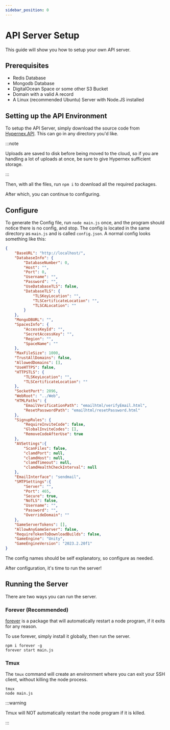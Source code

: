 ```yaml
---
sidebar_position: 0
---
```


# API Server Setup

This guide will show you how to setup your own API server.

## Prerequisites

+ Redis Database
+ Mongodb Database
+ DigitalOcean Space or some other S3 Bucket
+ Domain with a valid A record
+ A Linux (recommended Ubuntu) Server with Node.JS installed

## Setting up the API Environment

To setup the API Server, simply download the source code from [Hypernex.API](https://github.com/TigersUniverse/Hypernex.API). This can go in any directory you'd like.

:::note

Uploads are saved to disk before being moved to the cloud, so if you are handling a lot of uploads at once, be sure to give Hypernex sufficient storage.

:::

Then, with all the files, run `npm i` to download all the required packages.

After which, you can continue to configuring.

## Configure

To generate the Config file, run `node main.js` once, and the program should notice there is no config, and stop. The config is located in the same directory as `main.js` and is called `config.json`. A normal config looks something like this:

```json
{
    "BaseURL": "http://localhost/",
    "DatabaseInfo": {
        "DatabaseNumber": 0,
        "Host": "",
        "Port": 0,
        "Username": "",
        "Password": "",
        "UseDatabaseTLS": false,
        "DatabaseTLS": {
            "TLSKeyLocation": "",
            "TLSCertificateLocation": "",
            "TLSCALocation": ""
        }
    },
    "MongoDBURL": "",
    "SpacesInfo": {
        "AccessKeyId": "",
        "SecretAccessKey": "",
        "Region": "",
        "SpaceName": ""
    },
    "MaxFileSize": 1000,
    "TrustAllDomains": false,
    "AllowedDomains": [],
    "UseHTTPS": false,
    "HTTPSTLS": {
        "TLSKeyLocation": "",
        "TLSCertificateLocation": ""
    },
    "SocketPort": 2096,
    "WebRoot": "../Web",
    "HTMLPaths": {
        "EmailVerificationPath": "emailhtml/verifyEmail.html",
        "ResetPasswordPath": "emailhtml/resetPassword.html"
    },
    "SignupRules": {
        "RequireInviteCode": false,
        "GlobalInviteCodes": [],
        "RemoveCodeAfterUse": true
    },
    "AVSettings":{
        "ScanFiles": false,
        "clamdPort": null,
        "clamdHost": null,
        "clamdTimeout": null,
        "clamdHealthCheckInterval": null
    },
    "EmailInterface": "sendmail",
    "SMTPSettings":{
        "Server": "",
        "Port": 465,
        "Secure": true,
        "NoTLS": false,
        "Username": "",
        "Password": "",
        "OverrideDomain": ""
    },
    "GameServerTokens": [],
    "AllowAnyGameServer": false,
    "RequireTokenToDownloadBuilds": false,
    "GameEngine": "Unity",
    "GameEngineVersion": "2023.2.20f1"
}
```

The config names should be self explanatory, so configure as needed.

After configuration, it's time to run the server!

## Running the Server

There are two ways you can run the server.

### Forever (Recommended)

[forever](https://www.npmjs.com/package/forever) is a package that will automatically restart a node program, if it exits for any reason.

To use forever, simply install it globally, then run the server.

```
npm i forever -g
forever start main.js
```

### Tmux

The `tmux` command will create an environment where you can exit your SSH client, without killing the node process.

```
tmux
node main.js
```

:::warning

Tmux will NOT automatically restart the node program if it is killed.

:::